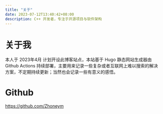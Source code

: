 ```yaml
---
title: "关于"
date: 2023-07-12T13:40:42+08:00
description: C++ 开发者，专注于开源项目与软件架构
---
```


# 关于我

本人于 2023年4月 计划开设此博客站点，本站基于 Hugo 静态网站生成器由 Github Actions 持续部署，主要用来记录一些复杂或者互联网上难以搜索的解决方案，不定期持续更新；当然也会记录一些有意义的感悟。

# Github

https://github.com/Zhoneym